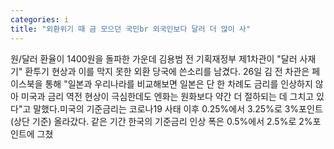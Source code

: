 ```yaml
---
categories: i
title: "외환위기 때 금 모으던 국민br 외국인보다 달러 더 많이 사"
---
```

원/달러 환율이 1400원을 돌파한 가운데 김용범 전 기획재정부 제1차관이 "달러 사재기" 환투기 현상과 이를 막지 못한 외환 당국에 쓴소리를 남겼다. 26일 김 전 차관은 페이스북을 통해 "일본과 우리나라를 비교해보면 일본은 단 한 차례도 금리를 인상하지 않아 미국과 금리 역전 현상이 극심한데도 엔화는 원화보다 약간 더 절하되는 데 그치고 있다"고 말했다.미국의 기준금리는 코로나19 사태 이후 0.25%에서 3.25%로 3%포인트(상단 기준) 올라갔다. 같은 기간 한국의 기준금리 인상 폭은 0.5%에서 2.5%로 2%포인트에 그쳤